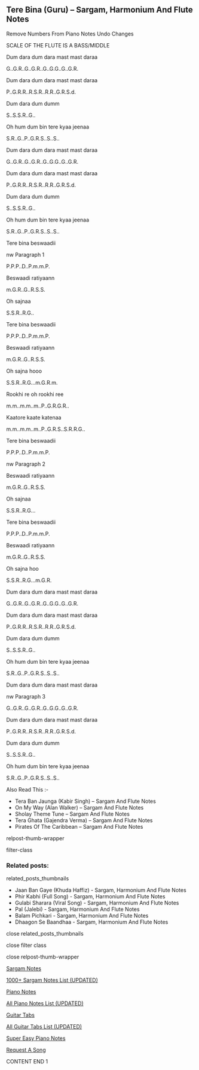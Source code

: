 
## Tere Bina (Guru) – Sargam, Harmonium And Flute Notes

Remove Numbers From Piano Notes
Undo Changes

SCALE OF THE FLUTE IS A BASS/MIDDLE

Dum dara dum dara mast mast daraa

G..G.R..G..G.R..G..G.G..G..G.R.

Dum dara dum dara mast mast daraa

P..G.R.R..R.S.R..R.R..G.R.S.d.

Dum dara dum dumm

S..S.S.R..G..

Oh hum dum bin tere kyaa jeenaa

S.R..G..P..G.R.S..S..S..

Dum dara dum dara mast mast daraa

G..G.R..G..G.R..G..G.G..G..G.R.

Dum dara dum dara mast mast daraa

P..G.R.R..R.S.R..R.R..G.R.S.d.

Dum dara dum dumm

S..S.S.R..G..

Oh hum dum bin tere kyaa jeenaa

S.R..G..P..G.R.S..S..S..

Tere bina beswaadii

nw Paragraph 1

P.P.P..D..P.m.m.P.

Beswaadi ratiyaann

m.G.R..G..R.S.S.

Oh sajnaa

S.S.R..R.G..

Tere bina beswaadii

P.P.P..D..P.m.m.P.

Beswaadi ratiyaann

m.G.R..G..R.S.S.

Oh sajna hooo

S.S.R..R.G…m.G.R.m.

Rookhi re oh rookhi ree

m.m..m.m..m..P..G.R.G.R..

Kaatore kaate katenaa

m.m..m.m..m..P..G.R.S..S.R.R.G..

Tere bina beswaadii

P.P.P..D..P.m.m.P.

nw Paragraph 2

Beswaadi ratiyaann

m.G.R..G..R.S.S.

Oh sajnaa

S.S.R..R.G…

Tere bina beswaadii

P.P.P..D..P.m.m.P.

Beswaadi ratiyaann

m.G.R..G..R.S.S.

Oh sajna hoo

S.S.R..R.G…m.G.R.

Dum dara dum dara mast mast daraa

G..G.R..G..G.R..G..G.G..G..G.R.

Dum dara dum dara mast mast daraa

P..G.R.R..R.S.R..R.R..G.R.S.d.

Dum dara dum dumm

S..S.S.R..G..

Oh hum dum bin tere kyaa jeenaa

S.R..G..P..G.R.S..S..S..

Dum dara dum dara mast mast daraa

nw Paragraph 3

G..G.R..G..G.R..G..G.G..G..G.R.

Dum dara dum dara mast mast daraa

P..G.R.R..R.S.R..R.R..G.R.S.d.

Dum dara dum dumm

S..S.S.R..G..

Oh hum dum bin tere kyaa jeenaa

S.R..G..P..G.R.S..S..S..

Also Read This :-

* Tera Ban Jaunga (Kabir Singh) – Sargam And Flute Notes
* On My Way (Alan Walker) – Sargam And Flute Notes
* Sholay Theme Tune – Sargam And Flute Notes
* Tera Ghata (Gajendra Verma) – Sargam And Flute Notes
* Pirates Of The Caribbean – Sargam And Flute Notes

relpost-thumb-wrapper

filter-class

### Related posts:

related_posts_thumbnails

* Jaan Ban Gaye (Khuda Haffiz)  - Sargam, Harmonium And Flute Notes
* Phir Kabhi (Full Song) - Sargam, Harmonium And Flute Notes
* Gulabi Sharara (Viral Song) - Sargam, Harmonium And Flute Notes
* Pal (Jalebi) - Sargam, Harmonium And Flute Notes
* Balam Pichkari - Sargam, Harmonium And Flute Notes
* Dhaagon Se Baandhaa - Sargam, Harmonium And Flute Notes

close related_posts_thumbnails

close filter class

close relpost-thumb-wrapper

[Sargam Notes](https://www.notationsworld.com/sargam-notes.html)

[1000+ Sargam Notes List (UPDATED)](https://www.notationsworld.com/all-songs-list-sargam-notes.html)

[Piano Notes](https://www.notationsworld.com/piano-notes.html)

[All Piano Notes List (UPDATED)](https://www.notationsworld.com/all-songs-list-piano-notes.html)

[Guitar Tabs](https://www.notationsworld.com/guitar-tabs.html)

[All Guitar Tabs List (UPDATED)](https://www.notationsworld.com/all-songs-list-guitar-tabs.html)

[Super Easy Piano Notes](https://studywall.in/)

[Request A Song](https://www.notationsworld.com/request-a-song.html)

CONTENT END 1


